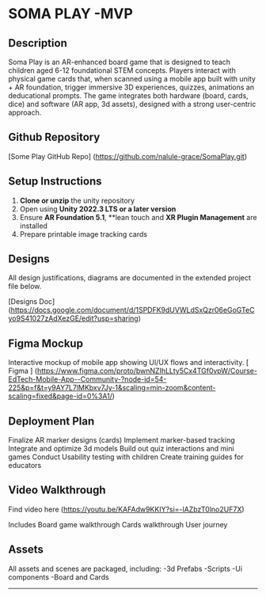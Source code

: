 
# SOMA PLAY -MVP



## Description
Soma Play is an AR-enhanced board game that is designed to teach children aged 6-12 foundational STEM concepts. Players interact with physical game cards that, when scanned using a mobile app built with unity + AR foundation, trigger immersive 3D experiences, quizzes, animations an deducational prompts. The game integrates both hardware (board, cards, dice) and software (AR app, 3d assets), designed with a strong user-centric approach.




## Github Repository
[Some Play GitHub Repo] (https://github.com/nalule-grace/SomaPlay.git)



## Setup Instructions

1. **Clone or unzip** the unity repository
2. Open using  **Unity 2022.3 LTS or a later version**
3. Ensure **AR Foundation 5.1**, **lean touch and **XR Plugin Management** are installed
4. Prepare printable image tracking cards


## Designs
All design justifications, diagrams are documented in the extended project file below.

[Designs Doc] (https://docs.google.com/document/d/1SPDFK9dUVWLdSxQzr06eGoGTeCyo9S41027zAdXezGE/edit?usp=sharing)



## Figma Mockup ##
Interactive mockup of mobile app showing UI/UX flows and interactivity.
[ Figma ] (https://www.figma.com/proto/bwnNZIhLLty5Cx4TGf0vpW/Course-EdTech-Mobile-App--Community-?node-id=54-225&p=f&t=y9AY7L7lMKbxv7Jy-1&scaling=min-zoom&content-scaling=fixed&page-id=0%3A1/)

## Deployment Plan
Finalize AR marker designs (cards)
Implement marker-based tracking
Integrate and  optimize 3d models
Build out quiz interactions and mini games
Conduct Usability testing with children 
Create training guides for educators


## Video Walkthrough
Find video here 
(https://youtu.be/KAFAdw9KKIY?si=-lAZbzT0lno2UF7X)

Includes
Board game walkthrough
Cards walkthrough
User journey


## Assets
All assets and scenes are packaged, including:
-3d Prefabs
-Scripts
-Ui components
-Board and Cards


---